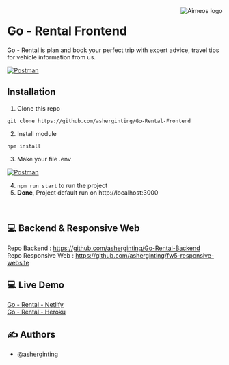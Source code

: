 <a href="https://aimeos.org/">
    <img src="https://i.ibb.co/8P4m5hB/Icon-Go-Rental.png" alt="Aimeos logo" title="Aimeos" align="right" />
</a>

# Go - Rental Frontend

Go - Rental is plan and book your perfect trip with expert advice, travel tips for vehicle information from us.



[![Postman](https://user-images.githubusercontent.com/39787908/164591378-8be69c4b-7d62-4ff0-896e-c3c7c7986d35.png)](#)

## Installation

1. Clone this repo
```
git clone https://github.com/asherginting/Go-Rental-Frontend
```

2. Install module
```
npm install
```

3. Make your file .env

[![Postman](https://user-images.githubusercontent.com/39787908/164591611-14f2f345-1335-4e63-a6bd-8640a191bcb8.png)](#)

4. ```npm run start``` to run the project
5. **Done**, Project default run on http://localhost:3000

<br>

## 💻 Backend & Responsive Web

Repo Backend : https://github.com/asherginting/Go-Rental-Backend
<br>
Repo Responsive Web : https://github.com/asherginting/fw5-responsive-website

## 💻 Live Demo

[Go - Rental - Netlify](#) <br>
[Go - Rental - Heroku](#)

## ✍️ Authors

- [@asherginting](https://github.com/asherginting)
